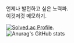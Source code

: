 언제나 발전하고 싶은 노력파.  
이것저것 메모하기.


[![Solved.ac Profile](http://mazassumnida.wtf/api/generate_badge?boj=jjd1983)](https://solved.ac/jjd1983).  
![Anurag's GitHub stats](https://github-readme-stats.vercel.app/api?username=JeungDae&show_icons=true&theme=radical)

<!--
**JeungDae/JeungDae** is a ✨ _special_ ✨ repository because its `README.md` (this file) appears on your GitHub profile.

Here are some ideas to get you started:

- 🔭 I’m currently working on ...
- 🌱 I’m currently learning ...
- 👯 I’m looking to collaborate on ...
- 🤔 I’m looking for help with ...
- 💬 Ask me about ...
- 📫 How to reach me: ...
- 😄 Pronouns: ...
- ⚡ Fun fact: ...
-->
